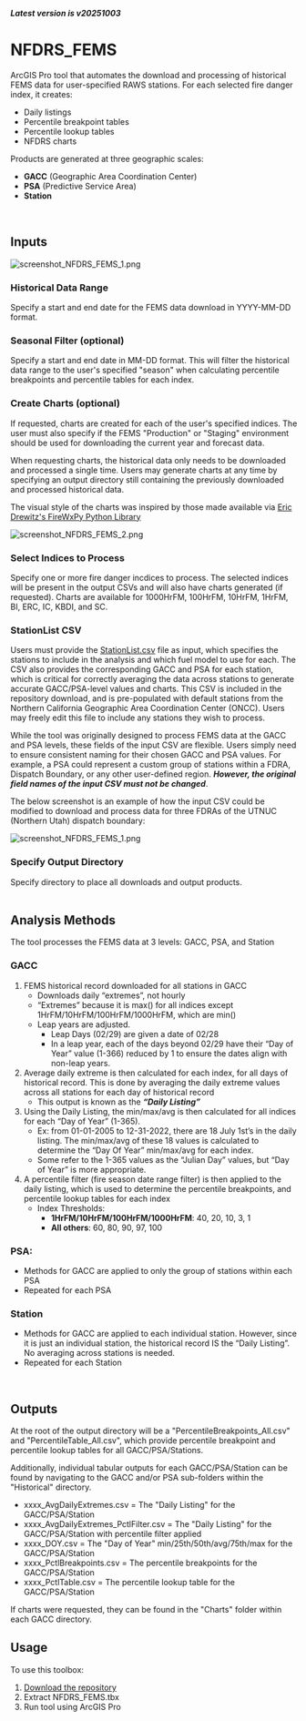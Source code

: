 ***Latest version is v20251003***

# NFDRS_FEMS

ArcGIS Pro tool that automates the download and processing of historical FEMS data for user-specified RAWS stations. For each selected fire danger index, it creates:

- Daily listings  
- Percentile breakpoint tables  
- Percentile lookup tables  
- NFDRS charts

Products are generated at three geographic scales:

- **GACC** (Geographic Area Coordination Center)  
- **PSA** (Predictive Service Area)  
- **Station**
<br>

## Inputs

![screenshot_NFDRS_FEMS_1.png](/docs/screenshot_NFDRS_FEMS_1.png)

### Historical Data Range
Specify a start and end date for the FEMS data download in YYYY-MM-DD format.

### Seasonal Filter (optional)
Specify a start and end date in MM-DD format. This will filter the historical data range to the user's specified "season" when calculating percentile breakpoints and percentile tables for each index.

### Create Charts (optional)
If requested, charts are created for each of the user's specified indices. The user must also specify if the FEMS "Production" or "Staging" environment should be used for downloading the current year and forecast data.

When requesting charts, the historical data only needs to be downloaded and processed a single time. Users may generate charts at any time by specifying an output directory still containing the previously downloaded and processed historical data.

The visual style of the charts was inspired by those made available via [Eric Drewitz's FireWxPy Python Library](https://pypi.org/project/firewxpy/)

![screenshot_NFDRS_FEMS_2.png](/docs/screenshot_NFDRS_FEMS_2.png)

### Select Indices to Process
Specify one or more fire danger incdices to process. The selected indices will be present in the output CSVs and will also have charts generated (if requested). Charts are available for 1000HrFM, 100HrFM, 10HrFM, 1HrFM, BI, ERC, IC, KBDI, and SC.

### StationList CSV
Users must provide the [StationList.csv](https://github.com/mpanunto/NFDRS_FEMS/blob/main/StationList.csv) file as input, which specifies the stations to include in the analysis and which fuel model to use for each. The CSV also provides the corresponding GACC and PSA for each station, which is critical for correctly averaging the data across stations to generate accurate GACC/PSA-level values and charts. This CSV is included in the repository download, and is pre-populated with default stations from the Northern California Geographic Area Coordination Center (ONCC). Users may freely edit this file to include any stations they wish to process.

While the tool was originally designed to process FEMS data at the GACC and PSA levels, these fields of the input CSV are flexible. Users simply need to ensure consistent naming for their chosen GACC and PSA values. For example, a PSA could represent a custom group of stations within a FDRA, Dispatch Boundary, or any other user-defined region. ***However, the original field names of the input CSV must not be changed***.

The below screenshot is an example of how the input CSV could be modified to download and process data for three FDRAs of the UTNUC (Northern Utah) dispatch boundary:

![screenshot_NFDRS_FEMS_1.png](/docs/screenshot_NFDRS_FEMS_3.png)

### Specify Output Directory
Specify directory to place all downloads and output products.
<br>
<br>

## Analysis Methods

The tool processes the FEMS data at 3 levels: GACC, PSA, and Station

### GACC
1. FEMS historical record downloaded for all stations in GACC
   - Downloads daily “extremes”, not hourly
   - “Extremes” because it is max() for all indices except 1HrFM/10HrFM/100HrFM/1000HrFM, which are min()
   - Leap years are adjusted.
     - Leap Days (02/29) are given a date of 02/28
     - In a leap year, each of the days beyond 02/29 have their “Day of Year” value (1-366) reduced by 1 to ensure the dates align with non-leap years.
2. Average daily extreme is then calculated for each index, for all days of historical record. This is done by averaging the daily extreme values across all stations for each day of historical record
   - This output is known as the ***“Daily Listing”***
3. Using the Daily Listing, the min/max/avg is then calculated for all indices for each “Day of Year” (1-365).
   - Ex: from 01-01-2005 to 12-31-2022, there are 18 July 1st’s in the daily listing. The min/max/avg of these 18 values is calculated to determine the “Day Of Year” min/max/avg for each index.
   - Some refer to the 1-365 values as the “Julian Day” values, but “Day of Year” is more appropriate.
4. A percentile filter (fire season date range filter) is then applied to the daily listing, which is used to determine the percentile breakpoints, and percentile lookup tables for each index
   - Index Thresholds:
      - **1HrFM/10HrFM/100HrFM/1000HrFM**: 40, 20, 10, 3, 1
      - **All others**: 60, 80, 90, 97, 100   

### PSA:
 - Methods for GACC are applied to only the group of stations within each PSA
 - Repeated for each PSA

### Station
 - Methods for GACC are applied to each individual station. However, since it is just an individual station, the historical record IS the “Daily Listing”. No averaging across stations is needed.
 - Repeated for each Station
<br>

## Outputs
At the root of the output directory will be a "PercentileBreakpoints_All.csv" and "PercentileTable_All.csv", which provide percentile breakpoint and percentile lookup tables for all GACC/PSA/Stations.

Additionally, individual tabular outputs for each GACC/PSA/Station can be found by navigating to the GACC and/or PSA sub-folders within the "Historical" directory.
- xxxx_AvgDailyExtremes.csv = The "Daily Listing" for the GACC/PSA/Station
- xxxx_AvgDailyExtremes_PctlFilter.csv = The "Daily Listing" for the GACC/PSA/Station with percentile filter applied
- xxxx_DOY.csv = The "Day of Year" min/25th/50th/avg/75th/max for the GACC/PSA/Station
- xxxx_PctlBreakpoints.csv = The percentile breakpoints for the GACC/PSA/Station
- xxxx_PctlTable.csv = The percentile lookup table for the GACC/PSA/Station

If charts were requested, they can be found in the "Charts" folder within each GACC directory.
<br>

## Usage

To use this toolbox:

1. [Download the repository](https://github.com/mpanunto/NFDRS_FEMS/archive/refs/heads/main.zip)
2. Extract NFDRS_FEMS.tbx
3. Run tool using ArcGIS Pro
